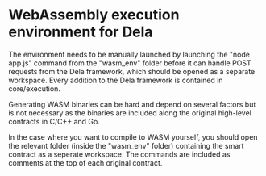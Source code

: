 # WebAssembly execution environment for Dela #


The environment needs to be manually launched by launching the "node app.js" command from the "wasm_env" folder before it can handle POST requests from the Dela framework, which should be opened as a separate workspace. Every addition to the Dela framework is contained in core/execution.

Generating WASM binaries can be hard and depend on several factors but is not necessary as the binaries are included along the original high-level contracts in C/C++ and Go.

In the case where you want to compile to WASM yourself, you should open the relevant folder (inside the "wasm_env" folder) containing the smart contract as a seperate workspace. The commands are included as comments at the top of each original contract.

